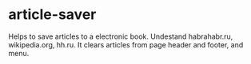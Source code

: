 article-saver
=============

Helps to save articles to a electronic book. Undestand habrahabr.ru, wikipedia.org, hh.ru. It clears articles from page header and footer, and menu.
